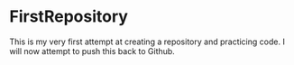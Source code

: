 # FirstRepository
This is my very first attempt at creating a repository and practicing code. I will now attempt to push this back to Github.